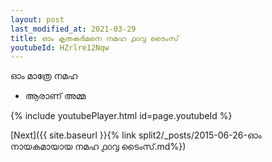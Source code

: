 ```yaml
---
layout: post
last_modified_at: 2021-03-29
title: ഓം കൃതകർമനെ നമഹ ൧൦൮ ടൈംസ്
youtubeId: HZrlre12Nqw
---
```

 
 
 ഓം മാത്രേ നമഹ 
 
 -  ആരാണ് അമ്മ 
 
  
 
  
 
 
 
 
 
 


{% include youtubePlayer.html id=page.youtubeId %}
 
[Next]({{ site.baseurl }}{% link  split2/_posts/2015-06-26-ഓം നായകമായായ നമഹ ൧൦൮ ടൈംസ്.md%})
 
